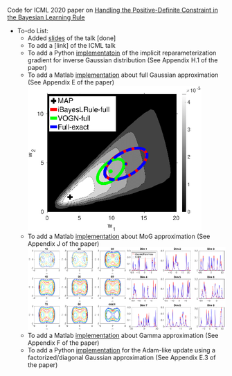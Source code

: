 Code for ICML 2020 paper on [Handling the Positive-Definite Constraint in the Bayesian Learning Rule](https://arxiv.org/abs/2002.10060)

* To-do List:
  * Added [slides](https://github.com/yorkerlin/iBayesLRule/blob/master/slides.pdf) of the talk [done]
  * To add a [link] of the ICML talk
  * To add a Python [implementatoin](https://github.com/yorkerlin/iBayesLRule/) of the implicit reparameterization gradient for inverse Gaussian distribution (See Appendix H.1 of the paper)
  * To add a Matlab [implementation](https://github.com/yorkerlin/iBayesLRule/) about full Gaussian approximation (See Appendix E of the paper) 
 ![](./plots/blr2d_full.png)
  * To add a Matlab [implementation](https://github.com/yorkerlin/iBayesLRule/) about  MoG approximation (See Appendix J of the paper)
 ![](./plots/MOG.png) 
  * To add a Matlab [implementation](https://github.com/yorkerlin/iBayesLRule/) about Gamma approximation (See Appendix F of the paper)
  * To add a Python [implementation](https://github.com/yorkerlin/iBayesLRule/) for the Adam-like update using a factorized/diagonal Gaussian approximation (See Appendix E.3 of the paper)

